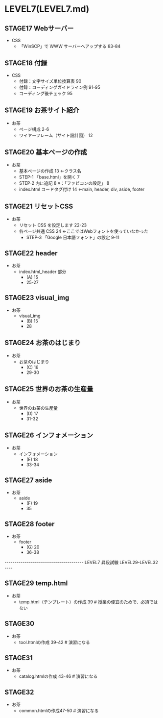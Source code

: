 # LEVEL7(LEVEL7.md)
## STAGE17 Webサーバー

- CSS
	- 「WinSCP」で WWW サーバーへアップする 83-84

## STAGE18 付録

- CSS
	- 付録：文字サイズ単位換算表 90
	- 付録：コーディングガイドライン例 91-95
	- コーディング後チェック 95

## STAGE19 お茶サイト紹介

- お茶
	- ページ構成 2-6
	- ワイヤーフレーム（サイト設計図） 12

## STAGE20 基本ページの作成

- お茶
	- 基本ページの作成	13
		←クラス名
	- STEP-1 「base.html」を開く	7
	- STEP-2 <head> 内に追記		8
		※：「ファビコンの設定」	8
	- index.html コードタグ付け	14
		←main, header, div, aside, footer

## STAGE21 リセットCSS

- お茶
	- リセット CSS を設定します 22-23
	- 各ページ共通 CSS 24	←ここではWebフォントを使っていなかった
		- STEP-3 「Google 日本語フォント」の設定 9-11

## STAGE22 header

- お茶
	- index.html_header 部分
		- (A) 15
		- 25-27

## STAGE23 visual_img

- お茶
	- visual_img
		- (B) 15
		- 28

## STAGE24 お茶のはじまり

- お茶
	- お茶のはじまり
		- (C) 16
		- 29-30

## STAGE25 世界のお茶の生産量

- お茶
	- 世界のお茶の生産量
		- (D) 17
		- 31-32

## STAGE26 インフォメーション

- お茶
	- インフォメーション
		- (E) 18
		- 33-34

## STAGE27 aside

- お茶
	- aside
		- (F) 19
		- 35

## STAGE28 footer

- お茶
	- footer
		- (G) 20 
		- 36-38

---------------------------------------- LEVEL7 昇段試験 LEVEL29-LEVEL32 ----


## STAGE29 temp.html

- お茶
	- temp.html（テンプレート）の作成 39	# 授業の便宜のためで、必須ではない

## STAGE30 

- お茶
	- tool.htmlの作成 39-42					# 演習になる

## STAGE31 

- お茶
	- catalog.htmlの作成 43-46				# 演習になる

## STAGE32 

- お茶
	- common.htmlの作成47-50				# 演習になる

